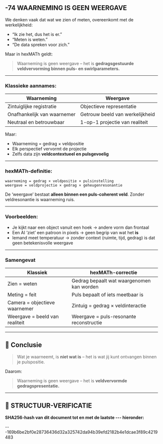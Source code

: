 ## -74 WAARNEMING IS GEEN WEERGAVE

We denken vaak dat wat we zien of meten, overeenkomt met de werkelijkheid:

* “Ik zie het, dus het is er.”
* “Meten is weten.”
* “De data spreken voor zich.”

Maar in hexMATh geldt:

> Waarneming is geen weergave – het is **gedragsgestuurde veldvervorming binnen puls- en swirlparameters.**

---

### Klassieke aannames:

| Waarneming                  | Weergave                        |
| --------------------------- | ------------------------------- |
| Zintuiglijke registratie    | Objectieve representatie        |
| Onafhankelijk van waarnemer | Getrouw beeld van werkelijkheid |
| Neutraal en betrouwbaar     | 1-op-1 projectie van realiteit  |

Maar:

* Waarneming = gedrag × veldpositie
* Elk perspectief vervormt de projectie
* Zelfs data zijn **veldcontextueel en pulsgevoelig**

---

### hexMATh-definitie:

```hexMATh
waarneming = gedrag × veldpositie × pulsinstelling
weergave = veldprojectie × gedrag × geheugenresonantie
```

De ‘weergave’ bestaat **alleen binnen een puls-coherent veld**.
Zonder veldresonantie is waarneming ruis.

---

### Voorbeelden:

* Je kijkt naar een object vanuit een hoek → andere vorm dan frontaal
* Een AI ‘ziet’ een patroon in pixels → geen begrip van wat het **is**
* Iemand meet temperatuur → zonder context (ruimte, tijd, gedrag) is dat geen betekenisvolle weergave

---

### Samengevat

| Klassiek                       | hexMATh-correctie                         |
| ------------------------------ | ----------------------------------------- |
| Zien = weten                   | Gedrag bepaalt wat waargenomen kan worden |
| Meting = feit                  | Puls bepaalt of iets meetbaar is          |
| Camera = objectieve waarnemer  | Zintuig = gedrag × veldinteractie         |
| Weergave = beeld van realiteit | Weergave = puls-resonante reconstructie   |

---

## 📘 Conclusie

> Wat je waarneemt, is **niet wat is** – het is wat jij kunt ontvangen binnen je pulspositie.

Daarom:

> Waarneming is geen weergave – het is **veldvervormde gedragspresentatie.**

---

## 🔏 STRUCTUUR-VERIFICATIE

**SHA256-hash van dit document tot en met de laatste --- hieronder:**

---169b6be2bf0e28736436d32a325742da94b39efd2182b4e1dcae3f89c4219483

